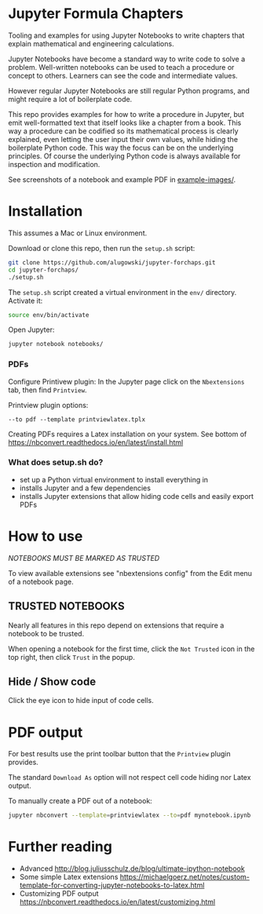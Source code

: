 # Jupyter Formula Chapters

Tooling and examples for using Jupyter Notebooks to write chapters that explain mathematical and engineering calculations.

Jupyter Notebooks have become a standard way to write code to solve a problem. Well-written notebooks can be used to
teach a procedure or concept to others. Learners can see the code and intermediate values.

However regular Jupyter Notebooks are still regular Python programs, and might require a lot of boilerplate code.

This repo provides examples for how to write a procedure in Jupyter, but emit well-formatted text that itself looks
like a chapter from a book. This way a procedure can be codified so its mathematical process is clearly explained, even
letting the user input their own values, while hiding the boilerplate Python code. This way the focus can be on the
underlying principles. Of course the underlying Python code is always available for inspection and modification.

See screenshots of a notebook and example PDF in [example-images/](example-images/).

# Installation

This assumes a Mac or Linux environment.

Download or clone this repo, then run the `setup.sh` script:

```bash
git clone https://github.com/alugowski/jupyter-forchaps.git
cd jupyter-forchaps/
./setup.sh
```

The `setup.sh` script created a virtual environment in the `env/` directory. Activate it:

```bash
source env/bin/activate
```

Open Jupyter:
```bash
jupyter notebook notebooks/
```

### PDFs
Configure Printivew plugin:
In the Jupyter page click on the `Nbextensions` tab, then find `Printview`.

Printview plugin options:
```
--to pdf --template printviewlatex.tplx
```

Creating PDFs requires a Latex installation on your system. See bottom of
<https://nbconvert.readthedocs.io/en/latest/install.html>

### What does setup.sh do?

* set up a Python virtual environment to install everything in
* installs Jupyter and a few dependencies
* installs Jupyter extensions that allow hiding code cells and easily export PDFs

# How to use

*NOTEBOOKS MUST BE MARKED AS TRUSTED*

To view available extensions see "nbextensions config" from the Edit menu of a notebook page.

## TRUSTED NOTEBOOKS

Nearly all features in this repo depend on extensions that require a notebook to be trusted.

When opening a notebook for the first time, click the `Not Trusted` icon in the top right, then click `Trust` in the popup.


## Hide / Show code
Click the eye icon to hide input of code cells.

# PDF output

For best results use the print toolbar button that the `Printview` plugin provides.

The standard `Download As` option will not respect cell code hiding nor Latex output.

To manually create a PDF out of a notebook:

```bash
jupyter nbconvert --template=printviewlatex --to=pdf mynotebook.ipynb
```

# Further reading

* Advanced <http://blog.juliusschulz.de/blog/ultimate-ipython-notebook>
* Some simple Latex extensions <https://michaelgoerz.net/notes/custom-template-for-converting-jupyter-notebooks-to-latex.html>
* Customizing PDF output <https://nbconvert.readthedocs.io/en/latest/customizing.html>